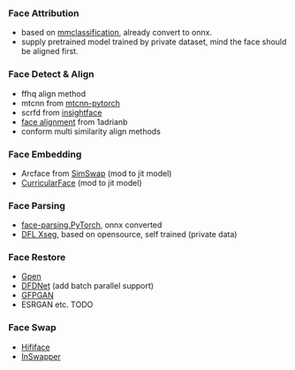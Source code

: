 ### Face Attribution

- based on [mmclassification](https://github.com/open-mmlab/mmclassification), already convert to onnx.
- supply pretrained model trained by private dataset, mind the face should be aligned first.


### Face Detect & Align

- ffhq align method
- mtcnn from [mtcnn-pytorch](https://github.com/TropComplique/mtcnn-pytorch)
- scrfd from [insightface](https://github.com/deepinsight/insightface/tree/master/detection/scrfd)
- [face alignment](https://github.com/1adrianb/face-alignment) from 1adrianb
- conform multi similarity align methods


### Face Embedding

- Arcface from [SimSwap](https://github.com/neuralchen/SimSwap) (mod to jit model)
- [CurricularFace](https://github.com/HuangYG123/CurricularFace) (mod to jit model)

### Face Parsing

- [face-parsing.PyTorch](./face_parsing/face_parsing_api.py), onnx converted
- [DFL Xseg](./face_parsing/dfl_xseg_net.py), based on opensource, self trained (private data)

### Face Restore 

- [Gpen](https://github.com/yangxy/GPEN)
- [DFDNet](https://github.com/csxmli2016/DFDNet) (add batch parallel support)
- [GFPGAN](https://github.com/TencentARC/GFPGAN)
- ESRGAN etc. TODO

### Face Swap

- [Hififace](https://johann.wang/HifiFace/)
- [InSwapper](https://github.com/deepinsight/insightface)